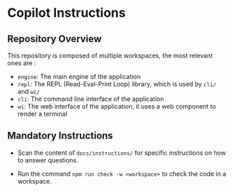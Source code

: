 # Copilot Instructions

## Repository Overview

This repository is composed of multiple workspaces, the most relevant ones are :
- `engine`: The main engine of the application
- `repl`: The REPL (Read-Eval-Print Loop) library, which is used by `cli/` and `wi/`
- `cli`: The command line interface of the application
- `wi`: The web interface of the application, it uses a web component to render a terminal

## Mandatory Instructions

* Scan the content of `docs/instructions/` for specific instructions on how to answer questions.

* Run the command `npm run check -w <workspace>` to check the code in a workspace.
